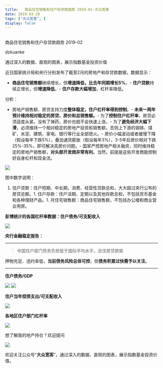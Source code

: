 ```yaml
---
title:   商品住宅销售和住户存贷款趋势 2019-02-大众宽客
date: 2019-03-20
tags: ["大众宽客", ]
display: false
---
```



## 



商品住宅销售和住户存贷款趋势 2019-02




dzkuanke




通过深入的数据、直观的图表，展示指数基金投资价值


近日国家统计局和央行分别发布了截至2月的房地产和存贷款数据，数据显示：
- **商品住宅销售额**继续增长，但**增速降低，比去年同期增长5%**。- **住户贷款**持续正增长，但**增速降低**。- **住户存款大幅增加**，杠杆率降低。


分析：
- 房地产销售额、房贷支持力度**整体稳定，**住户杠杆率**得到控制**。- **未来一两年预计维持相对稳定的房贷、房价和总销售额。**- 为了**控制住户杠杆率**，房贷必须适度从紧。没有了弹药，房价也就不会快速上涨。- 为了**避免经济大幅下滑**，必须维持一个相对稳定的房地产投资和销售额，否则上下游的钢铁、煤矿、水泥、建筑、家电、银行等行业全部熄火。- 房价小幅波动或者缓慢下降（假设每年下跌5%），叠加通货膨胀（假设每年3%），3-5年后房价相对下跌25%-35%，即可解决高房价问题。- 国家严控房地产相关融资，同时维持稳定的房地产销售额，**对头部开发商非常有利**。当然，前提是这些开发商能控制好自身杠杆和现金流。
<img class="" data-copyright="0" data-ratio="1.4578059071729959" data-s="300,640" src="https://mmbiz.qpic.cn/mmbiz_png/PKw3FQPmhIjAN7a02YdjNzBexqbA3wneFia2rFktDeI44BWibdmRPx7HSicw6saggpTs9PXeLj3D4dUhic4licsV4Qw/640?wx_fmt=png" data-type="png" data-w="948" style=""/>





图中数字说明：
1. 住户贷款：住户短期、中长期，消费、经营性贷款总和，大大超过央行公布的房贷总额。1. 住户存款：住户活期、定期以及其他存款总和，不包括货币基金和各种理财产品。1. 月住宅销售额：商品住宅销售额，不包括办公楼和商业营业用房。




**彭博统计的各国杠杆率数据：住户债务/可支配收入**

<img class="" data-copyright="0" data-ratio="1.014209591474245" data-s="300,640" src="https://mmbiz.qpic.cn/mmbiz_jpg/PKw3FQPmhIiaNrPpiax7TLuiakt89FRjkXULY51oVEnpnHXswKtC4L8lZJCdfBGN3DhdL1Tdda8jFxRhiaDA1ia5Ixg/640?wx_fmt=jpeg" data-type="jpeg" data-w="563" style=""/>



**央行金融稳定报告：**

****

> <p>中国住户部门债务负担低于国际平均水平，且住房贷款抵
押物充足、违约率低，**当前债务风险总体可控**，但**债务积累过快需予以关注**。</p>

****

**住户债务/GDP**

<img class="" data-copyright="0" data-ratio="0.5545796737766625" data-s="300,640" src="https://mmbiz.qpic.cn/mmbiz_png/PKw3FQPmhIiaNrPpiax7TLuiakt89FRjkXUicKa2nmR2pNJMeXLiazVDmZoLicSkMx0rdaFKaxkdWQ7Z2VYlQRBOtuSQ/640?wx_fmt=png" data-type="png" data-w="1594" style=""/>



<img class="" data-copyright="0" data-ratio="0.44372574385511" data-s="300,640" src="https://mmbiz.qpic.cn/mmbiz_png/PKw3FQPmhIiaNrPpiax7TLuiakt89FRjkXUcakVlNcYibjLk2N6wicTQXaR70lRCWGMpU9lR9az2phOd3zUh3meLVHw/640?wx_fmt=png" data-type="png" data-w="1546" style=""/>



**住户当年偿债支出/可支配收入**

<img class="" data-copyright="0" data-ratio="0.5387700534759359" data-s="300,640" src="https://mmbiz.qpic.cn/mmbiz_png/PKw3FQPmhIiaNrPpiax7TLuiakt89FRjkXUEAeHIeIw4q712k9gibYqoAKwEZIJic7rNx4V1ACUWos7g4bHsQicFyPpQ/640?wx_fmt=png" data-type="png" data-w="1496" style=""/>



**各地区住户部门杠杆率**

<img class="" data-copyright="0" data-ratio="0.6471337579617834" data-s="300,640" src="https://mmbiz.qpic.cn/mmbiz_png/PKw3FQPmhIiaNrPpiax7TLuiakt89FRjkXU3vMlckeJsou5ke7ha4a5uA0hobXzfsicJjx100TzdG0A66YTYEROeZg/640?wx_fmt=png" data-type="png" data-w="1570" style=""/>





想了解我的地产持仓？欢迎提问

[<img class="" data-ratio="0.9117647058823529" data-s="300,640" src="https://mmbiz.qpic.cn/mmbiz_jpg/PKw3FQPmhIhto1jmJRZ0dMwEgaj3ibd4F7NZozpbibWKPjvhsNjZYwsvgZPozKK2zsU2JbfD6Vic5M6d6ud7XWW9g/640?wx_fmt=jpeg" data-type="jpeg" data-w="680" style=""/>]()





欢迎关注公众号“**大众宽客**”，通过深入的数据、直观的图表，展示指数基金投资价值。